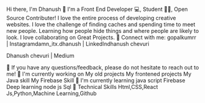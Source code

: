 

Hi there, I'm Dhanush 👋
I'm a Front End Developer 💻, Student 🧑‍💻, Open Source Contributer!
I love the entire process of developing creative websites. I love the challenge of finding caches and spending time to meet new people. Learning how people hide things and where people are likely to look. I love collaborating on Great Projects.
🤝 Connect with me:
gopalkumrr | Instagramdamn_itx.dhanush | LinkedIndhanush chevuri

Dhanush chevuri | Medium

💬 If you have any questions/feedback, please do not hesitate to reach out to me!
🔭 I'm currently working on
My old projects
My frontened projects
My Java skill
My Firebase Skill
🌱 I'm currently learning
java script
Firebase
Deep learning
node js
Sql
💼 Technical Skills
     Html,CSS,React Js,Python,Machine Learning,Github
